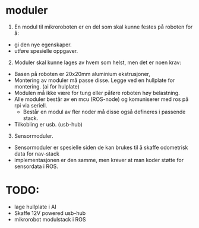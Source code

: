# moduler
1. En modul til mikroroboten er en del som skal kunne festes på roboten for å:
* gi den nye egenskaper.
* utføre spesielle oppgaver.

2. Moduler skal kunne lages av hvem som helst, men det er noen krav:
* Basen på roboten er 20x20mm aluminium ekstrusjoner,
* Montering av moduler må passe disse. Legge ved en hullplate for montering.
(ai for hulplate)
* Modulen må ikke være for tung eller påføre roboten høy belastning.
* Alle moduler består av en mcu (ROS-node) og komuniserer med ros på rpi via seriell.
  * Består en modul av fler noder må disse også defineres i passende stack.
* Tilkobling er usb. (usb-hub)

3. Sensormoduler.
* Sensormoduler er spesielle siden de kan brukes til å skaffe odometrisk data for nav-stack
* implementasjonen er den samme, men krever at man koder støtte for sensordata i ROS.

# TODO:
* lage hullplate i AI
* Skaffe 12V powered usb-hub
* mikrorobot modulstack i ROS
